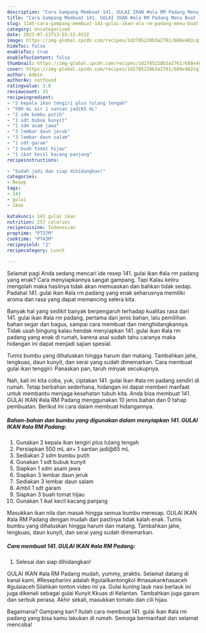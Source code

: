 ```yaml
---
description: "Cara Gampang Membuat 141. GULAI IKAN #ala RM Padang Menu Buat lebaran"
title: "Cara Gampang Membuat 141. GULAI IKAN #ala RM Padang Menu Buat lebaran"
slug: 1145-cara-gampang-membuat-141-gulai-ikan-ala-rm-padang-menu-buat-lebaran
category: Uncategorized
date: 2022-07-21T13:55:53.015Z
image: https://img-global.cpcdn.com/recipes/1d2785228b3a2761/680x482cq70/141-gulai-ikan-ala-rm-padang-foto-resep-utama.jpg
hideToc: false
enableToc: true
enableTocContent: false
thumbnail: https://img-global.cpcdn.com/recipes/1d2785228b3a2761/680x482cq70/141-gulai-ikan-ala-rm-padang-foto-resep-utama.jpg
cover: https://img-global.cpcdn.com/recipes/1d2785228b3a2761/680x482cq70/141-gulai-ikan-ala-rm-padang-foto-resep-utama.jpg
author: Admin
authorAv: notfound
ratingvalue: 3.8
reviewcount: 25
recipeingredient:
- "2 kepala ikan tengiri plus tulang tengah"
- "500 mL air 1 santan jadi65 mL"
- "2 sdm bumbu putih"
- "1 sdt bubuk kunyit"
- "1 sdm asam jawa"
- "3 lembar daun jeruk"
- "3 lembar daun salam"
- "1 sdt garam"
- "3 buah tomat hijau"
- "1 ikat kecil kacang panjang"
recipeinstructions:

- "Sudah jadi dan siap dihidangkan!"
categories:
- Resep
tags:
- 141
- gulai
- ikan

katakunci: 141 gulai ikan 
nutrition: 257 calories
recipecuisine: Indonesian
preptime: "PT37M"
cooktime: "PT43M"
recipeyield: "2"
recipecategory: Lunch

---
```



Selamat pagi Anda sedang mencari ide resep 141. gulai ikan #ala rm padang yang enak? Cara menyiapkannya sangat gampang. Tapi Kalau keliru mengolah maka hasilnya tidak akan memuaskan dan bahkan tidak sedap. Padahal 141. gulai ikan #ala rm padang yang enak seharusnya memiliki aroma dan rasa yang dapat memancing selera kita.


Banyak hal yang sedikit banyak berpengaruh terhadap kualitas rasa dari 141. gulai ikan #ala rm padang, pertama dari jenis bahan, lalu pemilihan bahan segar dan bagus, sampai cara membuat dan menghidangkannya. Tidak usah bingung kalau hendak menyiapkan 141. gulai ikan #ala rm padang yang enak di rumah, karena asal sudah tahu caranya maka hidangan ini dapat menjadi sajian spesial.

Tumis bumbu yang dihaluskan hingga harum dan matang. Tambahkan jahe, lengkuas, daun kunyit, dan serai yang sudah dimemarkan. Cara membuat gulai ikan tenggiri: Panaskan pan, taruh minyak secukupnya.


Nah, kali ini kita coba, yuk, ciptakan 141. gulai ikan #ala rm padang sendiri di rumah. Tetap berbahan sederhana, hidangan ini dapat memberi manfaat untuk membantu menjaga kesehatan tubuh kita. Anda bisa membuat 141. GULAI IKAN #ala RM Padang menggunakan 10 jenis bahan dan 0 tahap pembuatan. Berikut ini cara dalam membuat hidangannya.

<!--inarticleads1-->

##### Bahan-bahan dan bumbu yang digunakan dalam menyiapkan 141. GULAI IKAN #ala RM Padang:

1. Gunakan 2 kepala ikan tengiri plus tulang tengah
1. Persiapkan 500 mL air+ 1 santan jadi@65 mL
1. Sediakan 2 sdm bumbu putih
1. Gunakan 1 sdt bubuk kunyit
1. Siapkan 1 sdm asam jawa
1. Siapkan 3 lembar daun jeruk
1. Sediakan 3 lembar daun salam
1. Ambil 1 sdt garam
1. Siapkan 3 buah tomat hijau
1. Gunakan 1 ikat kecil kacang panjang


Masukkan ikan nila dan masak hingga semua bumbu meresap. GULAI IKAN #ala RM Padang dengan mudah dan pastinya tidak kalah enak. Tumis bumbu yang dihaluskan hingga harum dan matang. Tambahkan jahe, lengkuas, daun kunyit, dan serai yang sudah dimemarkan. 

<!--inarticleads2-->

##### Cara membuat 141. GULAI IKAN #ala RM Padang:


1. Selesai dan siap dihidangkan!

GULAI IKAN #ala RM Padang mudah, yummy, praktis. Selamat datang di kanal kami, #Resephariini adalah #gulaiikantongkol #masakankhasaceh #gulaiaceh Silahkan tonton video ini ya. Gulai kuning lauk nasi berlauk ini juga dikenali sebagai gulai Kunyit Kkuas di Kelantan. Tambahkan juga garam dan serbuk perasa. Akhir sekali, masukkan tomato dan cili hijau. 

Bagaimana? Gampang kan? Itulah cara membuat 141. gulai ikan #ala rm padang yang bisa kamu lakukan di rumah. Semoga bermanfaat dan selamat mencoba!
